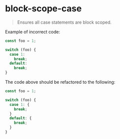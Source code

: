 # block-scope-case

> Ensures all case statements are block scoped.

Example of incorrect code:

```ts
const foo = 1;

switch (foo) {
  case 1:
    break;
  default:
    break;
}
```

The code above should be refactored to the following:

```ts
const foo = 1;

switch (foo) {
  case 1: {
    break;
  }
  default: {
    break;
  }
}
```
